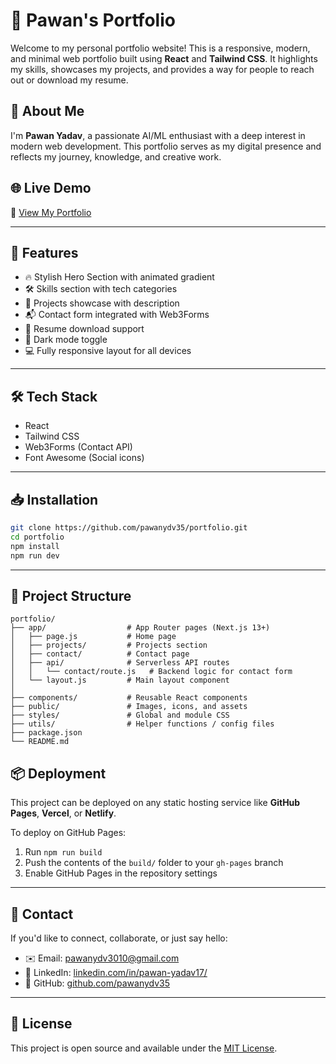 # 🚀 Pawan's Portfolio

Welcome to my personal portfolio website! This is a responsive, modern, and minimal web portfolio built using **React** and **Tailwind CSS**. It highlights my skills, showcases my projects, and provides a way for people to reach out or download my resume.

## 🧠 About Me

I'm **Pawan Yadav**, a passionate AI/ML enthusiast with a deep interest in modern web development. This portfolio serves as my digital presence and reflects my journey, knowledge, and creative work.

## 🌐 Live Demo

🔗 [View My Portfolio](https:pawanydv35.github.io)

---

## 📂 Features

- 🔥 Stylish Hero Section with animated gradient
- 🛠️ Skills section with tech categories
- 📁 Projects showcase with description
- 📬 Contact form integrated with Web3Forms
- 🧾 Resume download support
- 🌙 Dark mode toggle
- 💻 Fully responsive layout for all devices

---

## 🛠️ Tech Stack

- React
- Tailwind CSS
- Web3Forms (Contact API)
- Font Awesome (Social icons)

---

## 📥 Installation

```bash
git clone https://github.com/pawanydv35/portfolio.git
cd portfolio
npm install
npm run dev
```

---
## 🧩 Project Structure

```
portfolio/
├── app/                  # App Router pages (Next.js 13+)
│   ├── page.js           # Home page
│   ├── projects/         # Projects section
│   ├── contact/          # Contact page
│   ├── api/              # Serverless API routes
│   │   └── contact/route.js   # Backend logic for contact form
│   └── layout.js         # Main layout component
│
├── components/           # Reusable React components
├── public/               # Images, icons, and assets
├── styles/               # Global and module CSS
├── utils/                # Helper functions / config files
├── package.json
└── README.md
```

## 📦 Deployment

This project can be deployed on any static hosting service like **GitHub Pages**, **Vercel**, or **Netlify**.

To deploy on GitHub Pages:

1. Run `npm run build`
2. Push the contents of the `build/` folder to your `gh-pages` branch
3. Enable GitHub Pages in the repository settings

---

## 📧 Contact

If you'd like to connect, collaborate, or just say hello:

* ✉️ Email: [pawanydv3010@gmail.com](mailto:pawanydv3010@gmail.com)
* 💼 LinkedIn: [linkedin.com/in/pawan-yadav17/](https://www.linkedin.com/in/pawan-yadav17/)
* 🐙 GitHub: [github.com/pawanydv35](https://github.com/pawanydv35)

---

## 📝 License

This project is open source and available under the [MIT License](LICENSE).

```